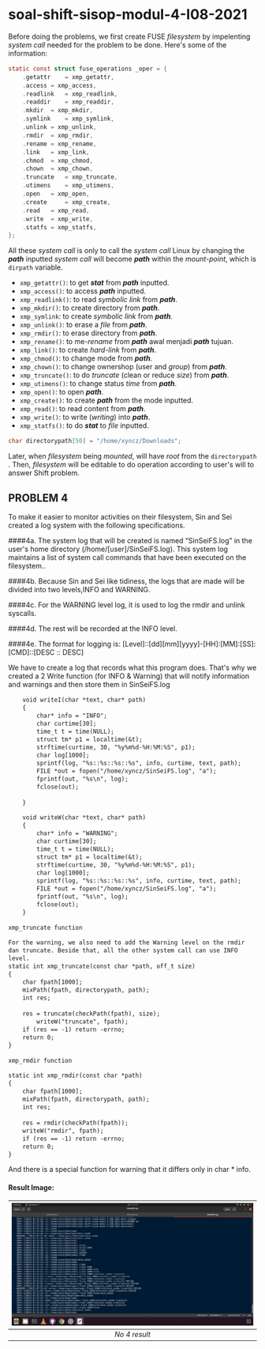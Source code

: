 # soal-shift-sisop-modul-4-I08-2021


Before doing the problems, we first create FUSE <i>filesystem</i> by impelenting <i>system call</i> needed for the problem to be done. Here's some of the information:
```C
static const struct fuse_operations _oper = {
    .getattr	= xmp_getattr,
    .access	= xmp_access,
    .readlink	= xmp_readlink,
    .readdir	= xmp_readdir,
    .mkdir	= xmp_mkdir,
    .symlink	= xmp_symlink,
    .unlink	= xmp_unlink,
    .rmdir	= xmp_rmdir,
    .rename	= xmp_rename,
    .link	= xmp_link,
    .chmod	= xmp_chmod,
    .chown	= xmp_chown,
    .truncate	= xmp_truncate,
    .utimens	= xmp_utimens,
    .open	= xmp_open,
    .create 	= xmp_create,
    .read	= xmp_read,
    .write	= xmp_write,
    .statfs	= xmp_statfs,
};
```

All these <i>system call</i> is only to call the <i>system call</i> Linux by changing the <b><i>path</i></b> inputted <i>system call</i> will become <b><i>path</i></b> within the <i>mount</i>-<i>point</i>, which is `dirpath` variable.
  - `xmp_getattr()`: to get <b><i>stat</i></b> from <b><i>path</i></b> inputted.
  - `xmp_access()`: to access <b><i>path</i></b> inputted.
  - `xmp_readlink()`: to read <i>symbolic link</i> from <b><i>path</i></b>.
  - `xmp_mkdir()`: to create directory from <b><i>path</i></b>.
  - `xmp_symlink`: to create <i>symbolic link</i> from <b><i>path</i></b>.
  - `xmp_unlink()`: to erase a <i>file</i> from <b><i>path</i></b>.
  - `xmp_rmdir()`: to erase directory from <b><i>path</i></b>.
  - `xmp_rename()`: to me-<i>rename</i> from <b><i>path</i></b> awal menjadi <b><i>path</i></b> tujuan.
  - `xmp_link()`: to create <i>hard</i>-<i>link</i> from <b><i>path</i></b>.
  - `xmp_chmod()`: to change mode from <b><i>path</i></b>.
  - `xmp_chown()`: to change ownershop (user and <i>group</i>) from <b><i>path</i></b>.
  - `xmp_truncate()`: to do <i>truncate</i> (clean or reduce <i>size</i>) from <b><i>path</i></b>.
  - `xmp_utimens()`: to change status <i>time</i> from <b><i>path</i></b>.
  - `xmp_open()`: to open <b><i>path</i></b>.
  - `xmp_create()`: to create <b><i>path</i></b> from the mode inputted.
  - `xmp_read()`: to read content from <b><i>path</i></b>.
  - `xmp_write()`: to write (<i>writing</i>) into <b><i>path</i></b>.
  - `xmp_statfs()`: to do <b><i>stat</i></b> to <i>file</i> inputted.

```C
char directorypath[50] = "/home/xyncz/Downloads";
```

Later, when <i>filesystem</i> being <i>mounted</i>, will have <i>root</i> from the `directorypath` . Then, <i>filesystem</i> will be editable to do operation according to user's will to answer Shift problem.


## PROBLEM 4 ##

To make it easier to monitor activities on their filesystem, Sin and Sei created a log system with the following specifications.

####4a. The system log that will be created is named “SinSeiFS.log” in the user's home directory (/home/[user]/SinSeiFS.log). This system log maintains a list of system call commands that have been executed on the filesystem..

####4b. Because Sin and Sei like tidiness, the logs that are made will be divided into two levels,INFO and WARNING.

####4c. For the WARNING level log, it is used to log the rmdir and unlink syscalls.

####4d. The rest will be recorded at the INFO level.

####4e. The format for logging is: [Level]::[dd][mm][yyyy]-[HH]:[MM]:[SS]:[CMD]::[DESC :: DESC]


We have to create a log that records what this program does. That's why we created a 2 Write function (for INFO & Warning) that will notify information and warnings and then store them in SinSeiFS.log

````
	void writeI(char *text, char* path)
	{
	    char* info = "INFO";
		char curtime[30];
	    time_t t = time(NULL);
	    struct tm* p1 = localtime(&t);
		strftime(curtime, 30, "%y%m%d-%H:%M:%S", p1);
	    char log[1000];
	    sprintf(log, "%s::%s::%s::%s", info, curtime, text, path);
		FILE *out = fopen("/home/xyncz/SinSeiFS.log", "a");  
	    fprintf(out, "%s\n", log);  
	    fclose(out); 

	}
````	


````
	void writeW(char *text, char* path)
	{
	    char* info = "WARNING";
	    char curtime[30];
	    time_t t = time(NULL);
	    struct tm* p1 = localtime(&t);
		strftime(curtime, 30, "%y%m%d-%H:%M:%S", p1);
	    char log[1000];
	    sprintf(log, "%s::%s::%s::%s", info, curtime, text, path);
		FILE *out = fopen("/home/xyncz/SinSeiFS.log", "a");  
	    fprintf(out, "%s\n", log);  
	    fclose(out); 
	}
````

`xmp_truncate function`
	
````
For the warning, we also need to add the Warning level on the rmdir dan truncate. Beside that, all the other system call can use INFO level.
static int xmp_truncate(const char *path, off_t size)
{
	char fpath[1000];
	mixPath(fpath, directorypath, path);
	int res;

	res = truncate(checkPath(fpath), size);
    	writeW("truncate", fpath);
	if (res == -1) return -errno;
	return 0;
}
````

`xmp_rmdir function`

````
static int xmp_rmdir(const char *path)
{
	char fpath[1000];
	mixPath(fpath, directorypath, path);
	int res;

	res = rmdir(checkPath(fpath));
    writeW("rmdir", fpath);
	if (res == -1) return -errno;
	return 0;
}
````
	
And there is a special function for warning that it differs only in char * info.

#### Result Image:
| ![](/No4.png) |
|:--:| 
| *No 4 result* |

